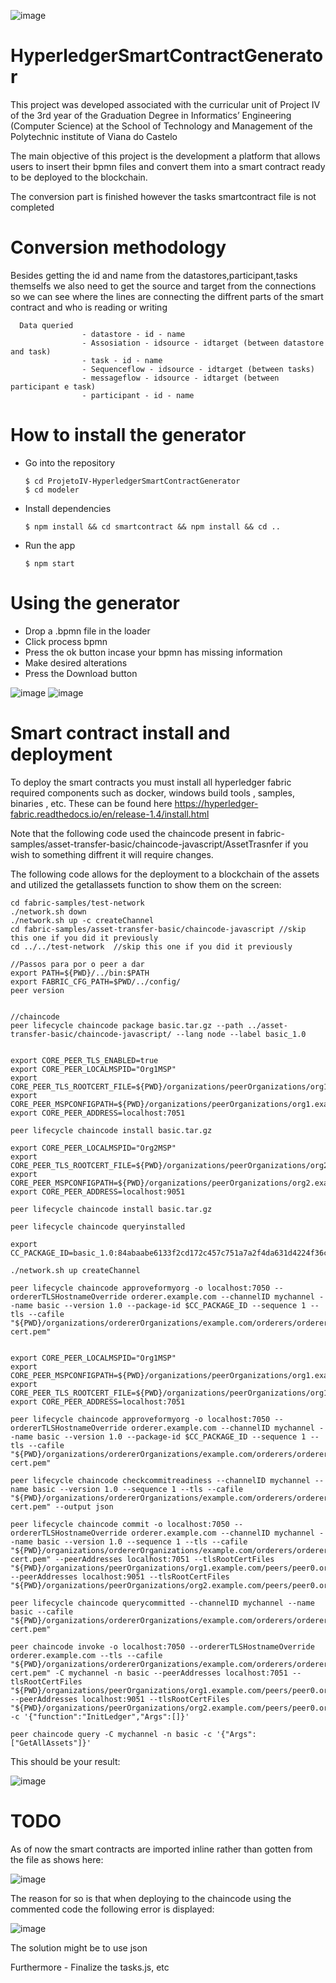 
![image](https://user-images.githubusercontent.com/61696448/125817362-f7c10c06-07fb-46b5-abc5-8d798ef76a9d.png)


# HyperledgerSmartContractGenerator
 
This project was developed associated with the curricular unit of Project IV of the 3rd year of the Graduation Degree in Informatics’ Engineering (Computer Science) at the School of Technology and Management of the Polytechnic institute of Viana do Castelo

The main objective of this project is the development a platform that allows users to insert their bpmn files and convert them into a smart contract ready to be deployed to the blockchain.

The conversion part is finished however the tasks smartcontract file is not completed


# Conversion methodology

Besides getting the id and name from the datastores,participant,tasks themselfs we also need to get the source and target from the connections so we can see where the lines are connecting the diffrent parts of the smart contract and who is reading or writing

      Data queried    
                    - datastore - id - name
                    - Assosiation - idsource - idtarget (between datastore and task)
                    - task - id - name
                    - Sequenceflow - idsource - idtarget (between tasks)
                    - messageflow - idsource - idtarget (between participant e task)
                    - participant - id - name   


# How to install the generator
- Go into the repository
 
      $ cd ProjetoIV-HyperledgerSmartContractGenerator
      $ cd modeler
	
- Install dependencies

      $ npm install && cd smartcontract && npm install && cd ..

- Run the app 

      $ npm start



# Using the generator

- Drop a .bpmn file in the loader
- Click process bpmn
- Press the ok button incase your bpmn has missing information
- Make desired alterations
- Press the Download button

![image](https://user-images.githubusercontent.com/61696448/125817845-144cb25b-ed1b-4d5d-be1c-5e76e1d040d9.png)
![image](https://user-images.githubusercontent.com/61696448/125817907-2e260127-fd1c-43cf-a21f-857a2d92b98f.png)



# Smart contract install and deployment

To deploy the smart contracts you must install all hyperledger fabric required components such as docker, windows build tools , samples, binaries , etc.
These can be found here https://hyperledger-fabric.readthedocs.io/en/release-1.4/install.html

   Note that the following code used the chaincode present in fabric-samples/asset-transfer-basic/chaincode-javascript/AssetTrasnfer if you wish to something diffrent it will require changes.
   
   The following code allows for the deployment to a blockchain of the assets and utilized the getallassets function to show them on the screen: 
   
    cd fabric-samples/test-network
    ./network.sh down
    ./network.sh up -c createChannel
    cd fabric-samples/asset-transfer-basic/chaincode-javascript //skip this one if you did it previously
    cd ../../test-network  //skip this one if you did it previously

    //Passos para por o peer a dar
    export PATH=${PWD}/../bin:$PATH
    export FABRIC_CFG_PATH=$PWD/../config/ 
    peer version


    //chaincode
    peer lifecycle chaincode package basic.tar.gz --path ../asset-transfer-basic/chaincode-javascript/ --lang node --label basic_1.0


    export CORE_PEER_TLS_ENABLED=true
    export CORE_PEER_LOCALMSPID="Org1MSP"
    export CORE_PEER_TLS_ROOTCERT_FILE=${PWD}/organizations/peerOrganizations/org1.example.com/peers/peer0.org1.example.com/tls/ca.crt
    export CORE_PEER_MSPCONFIGPATH=${PWD}/organizations/peerOrganizations/org1.example.com/users/Admin@org1.example.com/msp
    export CORE_PEER_ADDRESS=localhost:7051

    peer lifecycle chaincode install basic.tar.gz

    export CORE_PEER_LOCALMSPID="Org2MSP"
    export CORE_PEER_TLS_ROOTCERT_FILE=${PWD}/organizations/peerOrganizations/org2.example.com/peers/peer0.org2.example.com/tls/ca.crt
    export CORE_PEER_MSPCONFIGPATH=${PWD}/organizations/peerOrganizations/org2.example.com/users/Admin@org2.example.com/msp
    export CORE_PEER_ADDRESS=localhost:9051

    peer lifecycle chaincode install basic.tar.gz

    peer lifecycle chaincode queryinstalled

    export CC_PACKAGE_ID=basic_1.0:84abaabe6133f2cd172c457c751a7a2f4da631d4224f36c605760e677ba938fa

    ./network.sh up createChannel

    peer lifecycle chaincode approveformyorg -o localhost:7050 --ordererTLSHostnameOverride orderer.example.com --channelID mychannel --name basic --version 1.0 --package-id $CC_PACKAGE_ID --sequence 1 --tls --cafile "${PWD}/organizations/ordererOrganizations/example.com/orderers/orderer.example.com/msp/tlscacerts/tlsca.example.com-cert.pem"


    export CORE_PEER_LOCALMSPID="Org1MSP"
    export CORE_PEER_MSPCONFIGPATH=${PWD}/organizations/peerOrganizations/org1.example.com/users/Admin@org1.example.com/msp
    export CORE_PEER_TLS_ROOTCERT_FILE=${PWD}/organizations/peerOrganizations/org1.example.com/peers/peer0.org1.example.com/tls/ca.crt
    export CORE_PEER_ADDRESS=localhost:7051

    peer lifecycle chaincode approveformyorg -o localhost:7050 --ordererTLSHostnameOverride orderer.example.com --channelID mychannel --name basic --version 1.0 --package-id $CC_PACKAGE_ID --sequence 1 --tls --cafile "${PWD}/organizations/ordererOrganizations/example.com/orderers/orderer.example.com/msp/tlscacerts/tlsca.example.com-cert.pem"

    peer lifecycle chaincode checkcommitreadiness --channelID mychannel --name basic --version 1.0 --sequence 1 --tls --cafile "${PWD}/organizations/ordererOrganizations/example.com/orderers/orderer.example.com/msp/tlscacerts/tlsca.example.com-cert.pem" --output json

    peer lifecycle chaincode commit -o localhost:7050 --ordererTLSHostnameOverride orderer.example.com --channelID mychannel --name basic --version 1.0 --sequence 1 --tls --cafile "${PWD}/organizations/ordererOrganizations/example.com/orderers/orderer.example.com/msp/tlscacerts/tlsca.example.com-cert.pem" --peerAddresses localhost:7051 --tlsRootCertFiles "${PWD}/organizations/peerOrganizations/org1.example.com/peers/peer0.org1.example.com/tls/ca.crt" --peerAddresses localhost:9051 --tlsRootCertFiles "${PWD}/organizations/peerOrganizations/org2.example.com/peers/peer0.org2.example.com/tls/ca.crt"

    peer lifecycle chaincode querycommitted --channelID mychannel --name basic --cafile "${PWD}/organizations/ordererOrganizations/example.com/orderers/orderer.example.com/msp/tlscacerts/tlsca.example.com-cert.pem"

    peer chaincode invoke -o localhost:7050 --ordererTLSHostnameOverride orderer.example.com --tls --cafile "${PWD}/organizations/ordererOrganizations/example.com/orderers/orderer.example.com/msp/tlscacerts/tlsca.example.com-cert.pem" -C mychannel -n basic --peerAddresses localhost:7051 --tlsRootCertFiles "${PWD}/organizations/peerOrganizations/org1.example.com/peers/peer0.org1.example.com/tls/ca.crt" --peerAddresses localhost:9051 --tlsRootCertFiles "${PWD}/organizations/peerOrganizations/org2.example.com/peers/peer0.org2.example.com/tls/ca.crt" -c '{"function":"InitLedger","Args":[]}'

    peer chaincode query -C mychannel -n basic -c '{"Args":["GetAllAssets"]}'
    


This should be your result: 

![image](https://user-images.githubusercontent.com/61696448/125814898-5ad58b8d-23f7-4fc4-b673-33b100ef08e1.png)




# TODO

As of now the smart contracts are imported inline rather than gotten from the file as shows here: 

![image](https://user-images.githubusercontent.com/61696448/125815188-24fcbe3b-8e4c-47eb-bcd5-21c35e5a5fb2.png)

The reason for so is that when deploying to the chaincode using the commented code the following error is displayed:

![image](https://user-images.githubusercontent.com/61696448/125815273-7410e9a1-456e-406e-bdc2-bddd20510691.png)

The solution might be to use json 

Furthermore - Finalize the tasks.js, etc


